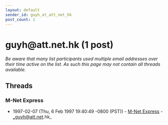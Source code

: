 ```yaml
---
layout: default
sender_id: guyh_at_att_net_hk
post_count: 1
---
```


# guyh<span>@</span>att.net.hk (1 post)

_Be aware that many list participants used multiple email addresses over their time active on the list. As such this page may not contain all threads available._

## Threads

### M-Net Express
+ 1997-02-07 (Thu, 6 Feb 1997 19:40:49 -0800 (PST)) - [M-Net Express](/archive/1997/02/d23fe55d2ab36b84b0385f9b920eed32476c6a8914093a352589b44d8a28efcf) - _guyh@att.net.hk_

